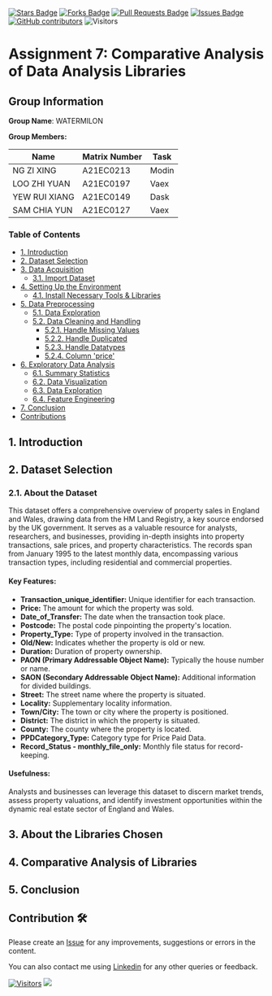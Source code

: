 <a href="https://github.com/drshahizan/HPDP/stargazers"><img src="https://img.shields.io/github/stars/drshahizan/HPDP" alt="Stars Badge"/></a>
<a href="https://github.com/drshahizan/HPDP/network/members"><img src="https://img.shields.io/github/forks/drshahizan/HPDP" alt="Forks Badge"/></a>
<a href="https://github.com/drshahizan/HPDP/pulls"><img src="https://img.shields.io/github/issues-pr/drshahizan/HPDP" alt="Pull Requests Badge"/></a>
<a href="https://github.com/drshahizan/HPDP"><img src="https://img.shields.io/github/issues/drshahizan/HPDP" alt="Issues Badge"/></a>
<a href="https://github.com/drshahizan/HPDP/graphs/contributors"><img alt="GitHub contributors" src="https://img.shields.io/github/contributors/drshahizan/HPDP?color=2b9348"></a>
![Visitors](https://api.visitorbadge.io/api/visitors?path=https%3A%2F%2Fgithub.com%2Fdrshahizan%2FHPDP&labelColor=%23d9e3f0&countColor=%23697689&style=flat)

# Assignment 7: Comparative Analysis of Data Analysis Libraries

## Group Information
**Group Name**: WATERMILON

**Group Members:**

| Name                | Matrix Number | Task   |
| ------------------- | ------------- | ------ |
| NG ZI XING          | A21EC0213     | Modin  |
| LOO ZHI YUAN        | A21EC0197     | Vaex   |
| YEW RUI XIANG       | A21EC0149     | Dask   |
| SAM CHIA YUN        | A21EC0127     | Vaex   |

### Table of Contents
+ [1. Introduction](#intro)
+ [2. Dataset Selection](#dataset_selection)
+ [3. Data Acquisition](#data_acquisition)
  + [3.1. Import Dataset](#import_data)
+ [4. Setting Up the Environment](#setup_environment)
  + [4.1. Install Necessary Tools & Libraries](#install_lib) 
+ [5. Data Preprocessing](#dataset_preprocessing)
  + [5.1. Data Exploration](#data_explore)
  + [5.2. Data Cleaning and Handling](#data_clean)
    + [5.2.1. Handle Missing Values](#missing_value)
    + [5.2.2. Handle Duplicated](#handle_dup)
    + [5.2.3. Handle Datatypes](#handle_dt)
    + [5.2.4. Column 'price'](#price)
+ [6. Exploratory Data Analysis](#eda)
  + [6.1. Summary Statistics](#sum_stat)
  + [6.2. Data Visualization](#data_visual)
  + [6.3. Data Exploration](#data_explore_eda)
  + [6.4. Feature Engineering](#fe)
+ [7. Conclusion](#conclusion)
+ [Contributions](#contribution)

## 1. Introduction <a name = "intro"></a>


## 2. Dataset Selection <a name = "dataset_selection"></a>

### 2.1. About the Dataset

This dataset offers a comprehensive overview of property sales in England and Wales, drawing data from the HM Land Registry, a key source endorsed by the UK government. It serves as a valuable resource for analysts, researchers, and businesses, providing in-depth insights into property transactions, sale prices, and property characteristics. The records span from January 1995 to the latest monthly data, encompassing various transaction types, including residential and commercial properties.

#### Key Features:

- **Transaction_unique_identifier:** Unique identifier for each transaction.
- **Price:** The amount for which the property was sold.
- **Date_of_Transfer:** The date when the transaction took place.
- **Postcode:** The postal code pinpointing the property's location.
- **Property_Type:** Type of property involved in the transaction.
- **Old/New:** Indicates whether the property is old or new.
- **Duration:** Duration of property ownership.
- **PAON (Primary Addressable Object Name):** Typically the house number or name.
- **SAON (Secondary Addressable Object Name):** Additional information for divided buildings.
- **Street:** The street name where the property is situated.
- **Locality:** Supplementary locality information.
- **Town/City:** The town or city where the property is positioned.
- **District:** The district in which the property is situated.
- **County:** The county where the property is located.
- **PPDCategory_Type:** Category type for Price Paid Data.
- **Record_Status - monthly_file_only:** Monthly file status for record-keeping.

#### Usefulness:

Analysts and businesses can leverage this dataset to discern market trends, assess property valuations, and identify investment opportunities within the dynamic real estate sector of England and Wales.


## 3. About the Libraries Chosen <a name = "about_lib"></a>


## 4. Comparative Analysis of Libraries <a name = "comp_analysis"></a>


## 5. Conclusion <a name = "conclusion"></a>


## Contribution 🛠️  <a name = "contribution"> </a>
Please create an [Issue](https://github.com/drshahizan/HPDP/issues) for any improvements, suggestions or errors in the content.

You can also contact me using [Linkedin](https://www.linkedin.com/in/drshahizan/) for any other queries or feedback.

[![Visitors](https://api.visitorbadge.io/api/visitors?path=https%3A%2F%2Fgithub.com%2Fdrshahizan&labelColor=%23697689&countColor=%23555555&style=plastic)](https://visitorbadge.io/status?path=https%3A%2F%2Fgithub.com%2Fdrshahizan)
![](https://hit.yhype.me/github/profile?user_id=81284918)
